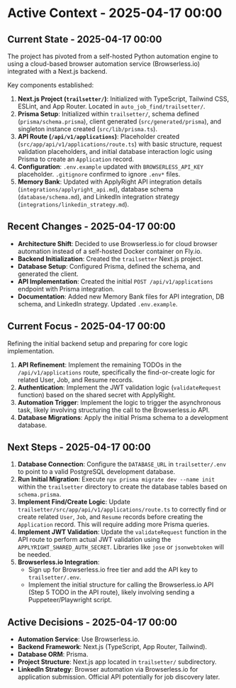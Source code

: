 # Active Context - 2025-04-17 00:00

## Current State - 2025-04-17 00:00

The project has pivoted from a self-hosted Python automation engine to using a cloud-based browser automation service (Browserless.io) integrated with a Next.js backend.

Key components established:

1.  **Next.js Project (`trailsetter/`)**: Initialized with TypeScript, Tailwind CSS, ESLint, and App Router. Located in `auto_job_find/trailsetter/`.
2.  **Prisma Setup**: Initialized within `trailsetter/`, schema defined (`prisma/schema.prisma`), client generated (`src/generated/prisma`), and singleton instance created (`src/lib/prisma.ts`).
3.  **API Route (`/api/v1/applications`)**: Placeholder created (`src/app/api/v1/applications/route.ts`) with basic structure, request validation placeholders, and initial database interaction logic using Prisma to create an `Application` record.
4.  **Configuration**: `.env.example` updated with `BROWSERLESS_API_KEY` placeholder. `.gitignore` confirmed to ignore `.env*` files.
5.  **Memory Bank**: Updated with ApplyRight API integration details (`integrations/applyright_api.md`), database schema (`database/schema.md`), and LinkedIn integration strategy (`integrations/linkedin_strategy.md`).

## Recent Changes - 2025-04-17 00:00

- **Architecture Shift**: Decided to use Browserless.io for cloud browser automation instead of a self-hosted Docker container on Fly.io.
- **Backend Initialization**: Created the `trailsetter` Next.js project.
- **Database Setup**: Configured Prisma, defined the schema, and generated the client.
- **API Implementation**: Created the initial `POST /api/v1/applications` endpoint with Prisma integration.
- **Documentation**: Added new Memory Bank files for API integration, DB schema, and LinkedIn strategy. Updated `.env.example`.

## Current Focus - 2025-04-17 00:00

Refining the initial backend setup and preparing for core logic implementation.

1.  **API Refinement**: Implement the remaining TODOs in the `/api/v1/applications` route, specifically the find-or-create logic for related User, Job, and Resume records.
2.  **Authentication**: Implement the JWT validation logic (`validateRequest` function) based on the shared secret with ApplyRight.
3.  **Automation Trigger**: Implement the logic to trigger the asynchronous task, likely involving structuring the call to the Browserless.io API.
4.  **Database Migrations**: Apply the initial Prisma schema to a development database.

## Next Steps - 2025-04-17 00:00

1.  **Database Connection**: Configure the `DATABASE_URL` in `trailsetter/.env` to point to a valid PostgreSQL development database.
2.  **Run Initial Migration**: Execute `npx prisma migrate dev --name init` within the `trailsetter` directory to create the database tables based on `schema.prisma`.
3.  **Implement Find/Create Logic**: Update `trailsetter/src/app/api/v1/applications/route.ts` to correctly find or create related `User`, `Job`, and `Resume` records before creating the `Application` record. This will require adding more Prisma queries.
4.  **Implement JWT Validation**: Update the `validateRequest` function in the API route to perform actual JWT validation using the `APPLYRIGHT_SHARED_AUTH_SECRET`. Libraries like `jose` or `jsonwebtoken` will be needed.
5.  **Browserless.io Integration**:
    - Sign up for Browserless.io free tier and add the API key to `trailsetter/.env`.
    - Implement the initial structure for calling the Browserless.io API (Step 5 TODO in the API route), likely involving sending a Puppeteer/Playwright script.

## Active Decisions - 2025-04-17 00:00

- **Automation Service**: Use Browserless.io.
- **Backend Framework**: Next.js (TypeScript, App Router, Tailwind).
- **Database ORM**: Prisma.
- **Project Structure**: Next.js app located in `trailsetter/` subdirectory.
- **LinkedIn Strategy**: Browser automation via Browserless.io for application submission. Official API potentially for job discovery later.

